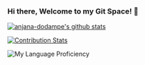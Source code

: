 ### Hi there, Welcome to my Git Space! 👋

[![anjana-dodampe's github stats](https://github-readme-stats.vercel.app/api?username=anjana-dodampe)](https://github.com/anjana-dodampe/github-readme-stats)

[![Contribution Stats](https://github-contribution-stats.vercel.app/api/?username=anjana-dodampe)](https://github.com/LordDashMe/github-contribution-stats/)


![My Language Proficiency](https://github-readme-stats.vercel.app/api/top-langs/?username=anjana-dodampe&layout=compact)
<!--
**anjana-dodampe/anjana-dodampe** is a ✨ _special_ ✨ repository because its `README.md` (this file) appears on your GitHub profile.

Here are some ideas to get you started:

- 🔭 I’m currently working on ...
- 🌱 I’m currently learning ...
- 👯 I’m looking to collaborate on ...
- 🤔 I’m looking for help with ...
- 💬 Ask me about ...
- 📫 How to reach me: ...
- 😄 Pronouns: ...
- ⚡ Fun fact: ...
-->
